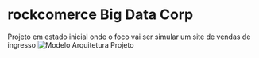 # rockcomerce Big Data Corp
Projeto em estado inicial onde o foco vai ser simular um site de vendas de ingresso
![Modelo Arquitetura Projeto](https://github.com/PauloJuniorpj/rockcomerce/assets/85879706/eb362d28-ecaa-4b5a-a362-7deb5d750bdc)
